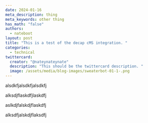 ```yaml
---
date: 2024-01-16
meta_description: thing
meta_keywords: other thing
has_math: "false"
authors:
  - nateboot
layout: post
title: "This is a test of the decap cMS integration. "
categories:
  - technical
twittercard:
  creator: "@nateynateynate"
  description: "This should be the twittercard description. "
  image: /assets/media/blog-images/sweaterbot-01-1-.png
---
```

a﻿lsdkfjalsdkfjalsdkfj

a﻿lksdjflaskdfjlaskdfj

a﻿slkdjfalskdjflaskdfj

a﻿lksdfjalskdjflaksdfj